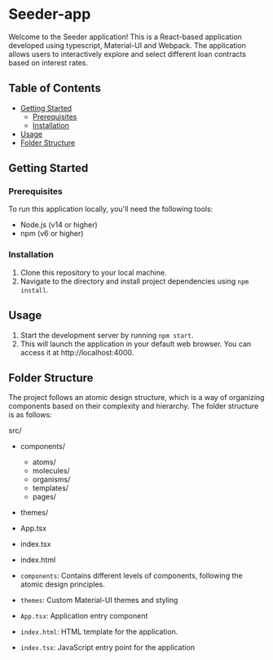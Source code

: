 # Seeder-app

Welcome to the Seeder application! This is a React-based application developed using typescript, Material-UI and Webpack. The application allows users to interactively explore and select different loan contracts based on interest rates.

## Table of Contents

- [Getting Started](#getting-started)
  - [Prerequisites](#prerequisites)
  - [Installation](#installation)
- [Usage](#usage)
- [Folder Structure](#folder-structure)
  
## Getting Started

### Prerequisites

To run this application locally, you'll need the following tools:

- Node.js (v14 or higher)
- npm (v6 or higher)

### Installation

1. Clone this repository to your local machine.
2. Navigate to the directory and install project dependencies using `npm install`.

## Usage

1. Start the development server by running `npm start`.
2. This will launch the application in your default web browser. You can access it at http://localhost:4000.

## Folder Structure

The project follows an atomic design structure, which is a way of organizing components based on their complexity and hierarchy. The folder structure is as follows:

src/
  - components/
    - atoms/
    - molecules/
    - organisms/
    - templates/
    - pages/
  - themes/
  - App.tsx
  - index.tsx
  - index.html

- `components`: Contains different levels of components, following the atomic design principles.
- `themes`: Custom Material-UI themes and styling
- `App.tsx`: Application entry component
- `index.html`: HTML template for the application.
- `index.tsx`: JavaScript entry point for the application


